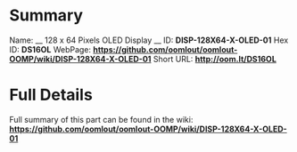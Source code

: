 
Summary
=================

Name: __ 128 x 64 Pixels OLED Display __
ID: __DISP-128X64-X-OLED-01__
Hex ID: __DS16OL__
WebPage: __https://github.com/oomlout/oomlout-OOMP/wiki/DISP-128X64-X-OLED-01__
Short URL: __http://oom.lt/DS16OL__

Full Details
==========================
Full summary of this part can be found in the wiki:   
__https://github.com/oomlout/oomlout-OOMP/wiki/DISP-128X64-X-OLED-01__   

